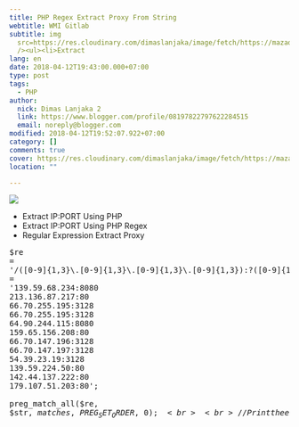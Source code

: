 ```yaml
---
title: PHP Regex Extract Proxy From String
webtitle: WMI Gitlab
subtitle: img
  src=https://res.cloudinary.com/dimaslanjaka/image/fetch/https://mazadie.files.wordpress.com/2012/03/regex.jpg
  /><ul><li>Extract
lang: en
date: 2018-04-12T19:43:00.000+07:00
type: post
tags:
  - PHP
author:
  nick: Dimas Lanjaka 2
  link: https://www.blogger.com/profile/08197822797622284515
  email: noreply@blogger.com
modified: 2018-04-12T19:52:07.922+07:00
category: []
comments: true
cover: https://res.cloudinary.com/dimaslanjaka/image/fetch/https://mazadie.files.wordpress.com/2012/03/regex.jpg
location: ""

---
```


<img src="https://res.cloudinary.com/dimaslanjaka/image/fetch/https://mazadie.files.wordpress.com/2012/03/regex.jpg"><ul><li>Extract IP:PORT Using PHP</li><li>Extract IP:PORT Using PHP Regex</li><li>Regular Expression Extract Proxy</li></ul> <pre onclick="this.focus();this.select()">$re = '/([0-9]{1,3}\.[0-9]{1,3}\.[0-9]{1,3}\.[0-9]{1,3}):?([0-9]{1,6})?/m';<br>$str = '139.59.68.234:8080<br>213.136.87.217:80<br>66.70.255.195:3128<br>66.70.255.195:3128<br>64.90.244.115:8080<br>159.65.156.208:80<br>66.70.147.196:3128<br>66.70.147.197:3128<br>54.39.23.19:3128<br>139.59.224.50:80<br>142.44.137.222:80<br>179.107.51.203:80';<br><br>preg_match_all($re, $str, $matches, PREG_SET_ORDER, 0);<br><br>// Print the entire match result<br>var_dump($matches);<br></pre>